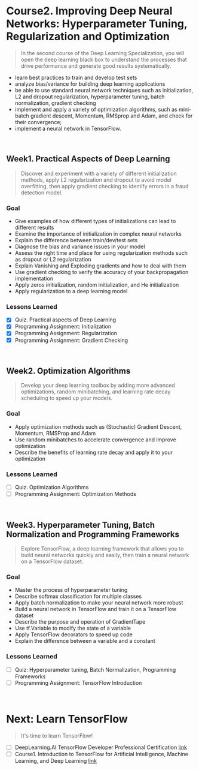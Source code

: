 # Course2. Improving Deep Neural Networks: Hyperparameter Tuning, Regularization and Optimization
> In the second course of the Deep Learning Specialization, you will open the deep learning black box to understand the processes that drive performance and generate good results systematically. 
* learn best practices to train and develop test sets  
* analyze bias/variance for building deep learning applications
* be able to use standard neural network techniques such as initialization, L2 and dropout regularization, hyperparameter tuning, batch normalization, gradient checking
* implement and apply a variety of optimization algorithms, such as mini-batch gradient descent, Momentum, RMSprop and Adam, and check for their convergence; 
* implement a neural network in TensorFlow.
<br>

## Week1. Practical Aspects of Deep Learning
> Discover and experiment with a variety of different initialization methods, apply L2 regularization and dropout to avoid model overfitting, then apply gradient checking to identify errors in a fraud detection model.
### Goal
* Give examples of how different types of initializations can lead to different results
* Examine the importance of initialization in complex neural networks
* Explain the difference between train/dev/test sets
* Diagnose the bias and variance issues in your model
* Assess the right time and place for using regularization methods such as dropout or L2 regularization
* Explain Vanishing and Exploding gradients and how to deal with them
* Use gradient checking to verify the accuracy of your backpropagation implementation
* Apply zeros initialization, random initialization, and He initialization
* Apply regularization to a deep learning model

### Lessons Learned
- [x] Quiz. Practical aspects of Deep Learning
- [x] Programming Assignment: Initialization
- [x] Programming Assignment: Regularization
- [x] Programming Assignment: Gradient Checking
<br>

## Week2. Optimization Algorithms
> Develop your deep learning toolbox by adding more advanced optimizations, random minibatching, and learning rate decay scheduling to speed up your models.
### Goal
* Apply optimization methods such as (Stochastic) Gradient Descent, Momentum, RMSProp and Adam
* Use random minibatches to accelerate convergence and improve optimization
* Describe the benefits of learning rate decay and apply it to your optimization

### Lessons Learned
- [ ] Quiz. Optimization Algorithms
- [ ] Programming Assignment: Optimization Methods

<br>

## Week3. Hyperparameter Tuning, Batch Normalization and Programming Frameworks
> Explore TensorFlow, a deep learning framework that allows you to build neural networks quickly and easily, then train a neural network on a TensorFlow dataset.

### Goal
* Master the process of hyperparameter tuning
* Describe softmax classification for multiple classes
* Apply batch normalization to make your neural network more robust
* Build a neural network in TensorFlow and train it on a TensorFlow dataset
* Describe the purpose and operation of GradientTape
* Use tf.Variable to modify the state of a variable
* Apply TensorFlow decorators to speed up code
* Explain the difference between a variable and a constant

### Lessons Learned
- [ ] Quiz: Hyperparameter tuning, Batch Normalization, Programming Frameworks
- [ ] Programming Assignment: TensorFlow Introduction

<br>

# Next: Learn TensorFlow
> It's time to learn TensorFlow!

- [ ] DeepLearning.AI TensorFlow Developer Professional Certification [link](https://www.coursera.org/professional-certificates/tensorflow-in-practice)
- [ ] Course1. Introduction to TensorFlow for Artificial Intelligence, Machine Learning, and Deep Learning [link](https://www.coursera.org/learn/introduction-tensorflow?specialization=tensorflow-in-practice)
